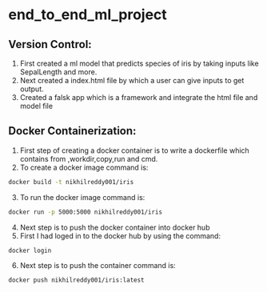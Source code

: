 # end_to_end_ml_project

## Version Control:

1. First created a ml model that predicts species of iris by taking inputs like SepalLength and more.
2. Next created a index.html file by which a user can give inputs to get output.
3. Created a falsk app which is a framework and integrate the html file and model file

## Docker Containerization: 

1. First step of creating a docker container is to write a dockerfile which contains from ,workdir,copy,run and cmd.
2. To create a docker image command is:
``` bash
docker build -t nikhilreddy001/iris
```
3. To run the docker image command is:
```bash
docker run -p 5000:5000 nikhilreddy001/iris
```
4. Next step is to push the docker container into docker hub
5. First I had loged in to the docker hub by using the command: 
```bash
docker login
```
6. Next step is to push the container command is:
```bash
docker push nikhilreddy001/iris:latest
```
